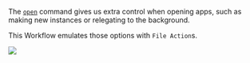 The [`open`](https://developer.apple.com/legacy/library/documentation/Darwin/Reference/ManPages/man1/open.1.html) command gives us extra control when opening apps, such as making new instances or relegating to the background.

This Workflow emulates those options with `File Action`s.

![](https://i.imgur.com/KPML6dy.png)
